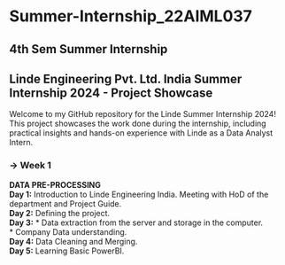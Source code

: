 # Summer-Internship_22AIML037
## 4th Sem Summer Internship
## Linde Engineering Pvt. Ltd. India Summer Internship 2024 - Project Showcase 
Welcome to my GitHub repository for the Linde Summer Internship 2024! This project showcases the work done during the internship, including practical insights and hands-on experience with Linde as a Data Analyst Intern.
### -> Week 1
**DATA PRE-PROCESSING**</br>
  **Day 1:** Introduction to Linde Engineering India. Meeting with HoD of the department and Project Guide.</br>
  **Day 2:** Defining the project.</br>
  **Day 3:** * Data extraction from the server and storage in the computer.</br>
             * Company Data understanding.</br>
  **Day 4:** Data Cleaning and Merging.</br>
  **Day 5:** Learning Basic PowerBI.</br>
  
